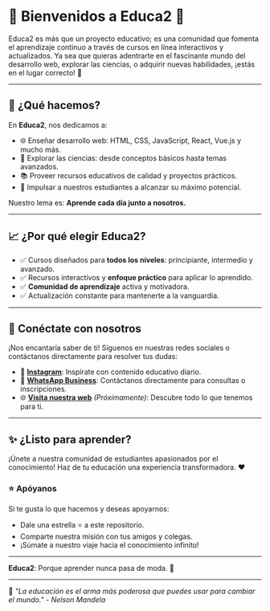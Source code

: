 # 🌟 Bienvenidos a **Educa2** 🌟

Educa2 es más que un proyecto educativo; es una comunidad que fomenta el aprendizaje continuo a través de cursos en línea interactivos y actualizados. Ya sea que quieras adentrarte en el fascinante mundo del desarrollo web, explorar las ciencias, o adquirir nuevas habilidades, ¡estás en el lugar correcto! 🚀

---

## 🧠 **¿Qué hacemos?**

En **Educa2**, nos dedicamos a:

- 🌐 Enseñar desarrollo web: HTML, CSS, JavaScript, React, Vue.js y mucho más.
- 🔬 Explorar las ciencias: desde conceptos básicos hasta temas avanzados.
- 📚 Proveer recursos educativos de calidad y proyectos prácticos.
- 🌱 Impulsar a nuestros estudiantes a alcanzar su máximo potencial.

Nuestro lema es: **Aprende cada día junto a nosotros.**

---

## 📈 **¿Por qué elegir Educa2?**

- ✅ Cursos diseñados para **todos los niveles**: principiante, intermedio y avanzado.
- ✅ Recursos interactivos y **enfoque práctico** para aplicar lo aprendido.
- ✅ **Comunidad de aprendizaje** activa y motivadora.
- ✅ Actualización constante para mantenerte a la vanguardia.

---

## 📲 **Conéctate con nosotros**

¡Nos encantaría saber de ti! Síguenos en nuestras redes sociales o contáctanos directamente para resolver tus dudas:

- 📸 [**Instagram**](https://instagram.com/somos.educa2): Inspírate con contenido educativo diario.
- 💬 [**WhatsApp Business**](https://wa.me/+584129392080): Contáctanos directamente para consultas o inscripciones.
- 🌐 [**Visita nuestra web**]() *(Próximamente)*: Descubre todo lo que tenemos para ti.

---

## ✨ **¿Listo para aprender?**

¡Únete a nuestra comunidad de estudiantes apasionados por el conocimiento! Haz de tu educación una experiencia transformadora. ❤️

### ⭐ **Apóyanos**

Si te gusta lo que hacemos y deseas apoyarnos:

- Dale una estrella ⭐ a este repositorio.
- Comparte nuestra misión con tus amigos y colegas.
- ¡Súmate a nuestro viaje hacia el conocimiento infinito!

---

**Educa2**: Porque aprender nunca pasa de moda. 🌟

---

🔗 *"La educación es el arma más poderosa que puedes usar para cambiar el mundo." - Nelson Mandela*
